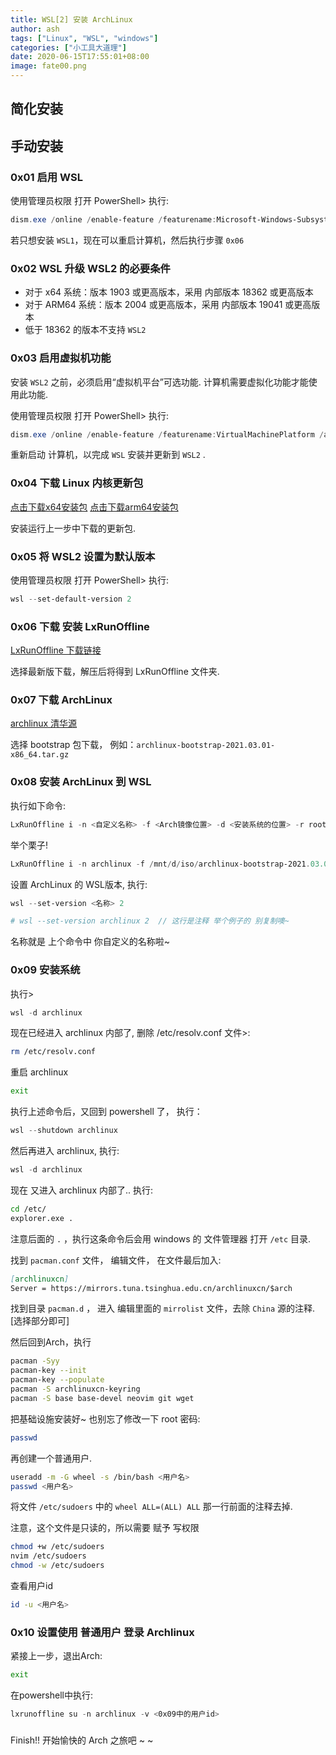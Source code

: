 ```yaml
---
title: WSL[2] 安装 ArchLinux
author: ash
tags: ["Linux", "WSL", "windows"]
categories: ["小工具大道理"]
date: 2020-06-15T17:55:01+08:00
image: fate00.png
---
```


## 简化安装


## 手动安装

### 0x01 启用 WSL

使用管理员权限 打开 PowerShell> 执行:

```ps1
dism.exe /online /enable-feature /featurename:Microsoft-Windows-Subsystem-Linux /all /norestart
```

若只想安装 `WSL1`，现在可以重启计算机，然后执行步骤 `0x06` 

### 0x02 WSL 升级 WSL2 的必要条件

* 对于 x64 系统：版本 1903 或更高版本，采用 内部版本 18362 或更高版本
* 对于 ARM64 系统：版本 2004 或更高版本，采用 内部版本 19041 或更高版本
* 低于 18362 的版本不支持 `WSL2`

### 0x03 启用虚拟机功能

安装 `WSL2` 之前，必须启用“虚拟机平台”可选功能. 计算机需要虚拟化功能才能使用此功能.

使用管理员权限 打开 PowerShell> 执行:

```ps1
dism.exe /online /enable-feature /featurename:VirtualMachinePlatform /all /norestart
```

重新启动 计算机，以完成 `WSL` 安装并更新到 `WSL2` .

### 0x04 下载 Linux 内核更新包

[点击下载x64安装包](https://wslstorestorage.blob.core.windows.net/wslblob/wsl_update_x64.msi)
[点击下载arm64安装包](https://wslstorestorage.blob.core.windows.net/wslblob/wsl_update_arm64.msi)

安装运行上一步中下载的更新包.

### 0x05 将 WSL2 设置为默认版本

使用管理员权限 打开 PowerShell> 执行:

```ps1
wsl --set-default-version 2
```

### 0x06 下载 安装 LxRunOffline

[LxRunOffline 下载链接](https://github.com/DDoSolitary/LxRunOffline/releases)

选择最新版下载，解压后将得到 LxRunOffline 文件夹.

### 0x07 下载 ArchLinux

[archlinux 清华源](https://mirrors.tuna.tsinghua.edu.cn/archlinux/iso/latest/)

选择 bootstrap 包下载， 例如：`archlinux-bootstrap-2021.03.01-x86_64.tar.gz`

### 0x08 安装 ArchLinux 到 WSL

执行如下命令:

```ps1
LxRunOffline i -n <自定义名称> -f <Arch镜像位置> -d <安装系统的位置> -r root.x86_64
```

举个栗子!
```ps1
LxRunOffline i -n archlinux -f /mnt/d/iso/archlinux-bootstrap-2021.03.01-x86_64.tar.gz -d /mnt/d/wsl-linux/arch/ -r root.x86_64
```

设置 ArchLinux 的 WSL版本, 执行:

```ps1
wsl --set-version <名称> 2

# wsl --set-version archlinux 2  // 这行是注释 举个例子的 别复制噢~ 
```

名称就是 上个命令中 你自定义的名称啦~


### 0x09 安装系统

执行>

```ps1
wsl -d archlinux
```

现在已经进入 archlinux 内部了, 删除 /etc/resolv.conf 文件>:

```sh
rm /etc/resolv.conf
```

重启 archlinux

```sh
exit
```

执行上述命令后，又回到 powershell 了， 执行：

```ps1
wsl --shutdown archlinux
```

然后再进入 archlinux, 执行:

```ps1
wsl -d archlinux
```

现在 又进入 archlinux 内部了.. 执行:

```sh
cd /etc/
explorer.exe .
```

注意后面的 `.` ，执行这条命令后会用 windows 的 文件管理器 打开 `/etc` 目录.

找到 `pacman.conf` 文件， 编辑文件， 在文件最后加入:

```md
[archlinuxcn]
Server = https://mirrors.tuna.tsinghua.edu.cn/archlinuxcn/$arch
```

找到目录 `pacman.d` ， 进入 编辑里面的 `mirrolist` 文件，去除 `China` 源的注释. [选择部分即可]

然后回到Arch，执行

```sh
pacman -Syy
pacman-key --init
pacman-key --populate
pacman -S archlinuxcn-keyring
pacman -S base base-devel neovim git wget
```

把基础设施安装好~ 也别忘了修改一下 root 密码:

```sh
passwd
```

再创建一个普通用户.

```sh
useradd -m -G wheel -s /bin/bash <用户名>
passwd <用户名>
```

将文件 `/etc/sudoers` 中的 `wheel ALL=(ALL) ALL` 那一行前面的注释去掉.

注意，这个文件是只读的，所以需要 赋予 写权限

```sh
chmod +w /etc/sudoers
nvim /etc/sudoers
chmod -w /etc/sudoers
```

查看用户id

```sh
id -u <用户名>
```


### 0x10 设置使用 普通用户 登录 Archlinux

紧接上一步，退出Arch:

```sh
exit
```

在powershell中执行:

```ps1
lxrunoffline su -n archlinux -v <0x09中的用户id>
```

### 

Finish!! 开始愉快的 Arch 之旅吧 ~ ~